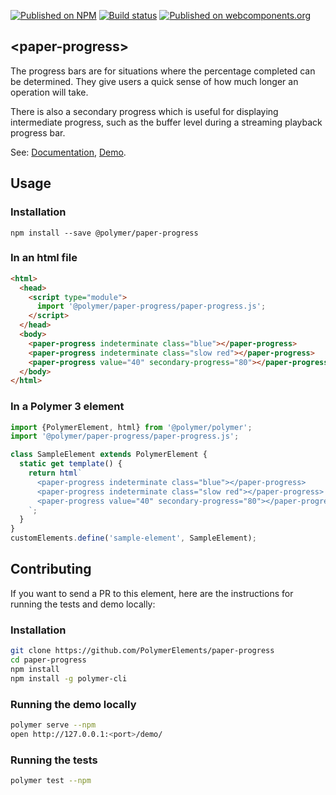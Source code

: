 [![Published on NPM](https://img.shields.io/npm/v/@polymer/paper-progress.svg)](https://www.npmjs.com/package/@polymer/paper-progress)
[![Build status](https://travis-ci.org/PolymerElements/paper-progress.svg?branch=master)](https://travis-ci.org/PolymerElements/paper-progress)
[![Published on webcomponents.org](https://img.shields.io/badge/webcomponents.org-published-blue.svg)](https://webcomponents.org/element/@polymer/paper-progress)

## &lt;paper-progress&gt;

The progress bars are for situations where the percentage completed can be
determined. They give users a quick sense of how much longer an operation
will take.

There is also a secondary progress which is useful for displaying intermediate
progress, such as the buffer level during a streaming playback progress bar.

See: [Documentation](https://www.webcomponents.org/element/@polymer/paper-progress),
  [Demo](https://www.webcomponents.org/element/@polymer/paper-progress/demo/demo/index.html).

## Usage

### Installation
```
npm install --save @polymer/paper-progress
```

### In an html file
```html
<html>
  <head>
    <script type="module">
      import '@polymer/paper-progress/paper-progress.js';
    </script>
  </head>
  <body>
    <paper-progress indeterminate class="blue"></paper-progress>
    <paper-progress indeterminate class="slow red"></paper-progress>
    <paper-progress value="40" secondary-progress="80"></paper-progress>
  </body>
</html>
```
### In a Polymer 3 element
```js
import {PolymerElement, html} from '@polymer/polymer';
import '@polymer/paper-progress/paper-progress.js';

class SampleElement extends PolymerElement {
  static get template() {
    return html`
      <paper-progress indeterminate class="blue"></paper-progress>
      <paper-progress indeterminate class="slow red"></paper-progress>
      <paper-progress value="40" secondary-progress="80"></paper-progress>
    `;
  }
}
customElements.define('sample-element', SampleElement);
```

## Contributing
If you want to send a PR to this element, here are
the instructions for running the tests and demo locally:

### Installation
```sh
git clone https://github.com/PolymerElements/paper-progress
cd paper-progress
npm install
npm install -g polymer-cli
```

### Running the demo locally
```sh
polymer serve --npm
open http://127.0.0.1:<port>/demo/
```

### Running the tests
```sh
polymer test --npm
```
